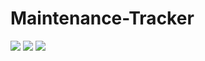 # Maintenance-Tracker
<a href="https://travis-ci.org/veeqtor/Maintenance-Tracker"><img src="https://travis-ci.org/veeqtor/Maintenance-Tracker.png?branch=master"></a> <a href="https://coveralls.io/r/veeqtor/Maintenance-Tracker"><img src="https://coveralls.io/repos/veeqtor/Maintenance-Tracker/badge.png"></a> <a href="https://codeclimate.com/github/veeqtor/Maintenance-Tracker"><img src="https://codeclimate.com/github/veeqtor/Maintenance-Tracker.png"></a>
